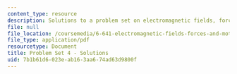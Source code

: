 ```yaml
---
content_type: resource
description: Solutions to a problem set on electromagnetic fields, forces, and motion.
file: null
file_location: /coursemedia/6-641-electromagnetic-fields-forces-and-motion-spring-2005/7b1b61d6023eab163aa674ad63d9800f_05_ps04_sol.pdf
file_type: application/pdf
resourcetype: Document
title: Problem Set 4 - Solutions
uid: 7b1b61d6-023e-ab16-3aa6-74ad63d9800f
---
```

